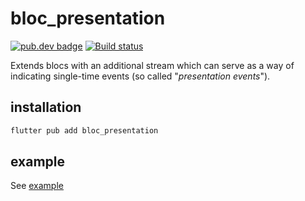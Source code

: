 # bloc_presentation

[![pub.dev badge][pub-badge]][pub-badge-link]
[![Build status][build-badge]][build-badge-link]

Extends blocs with an additional stream which can serve as a way of indicating single-time events (so called "_presentation events_").

## installation

```sh
flutter pub add bloc_presentation
```

## example

See [example](example/lib)

[pub-badge]: https://img.shields.io/pub/v/bloc_presentation.svg?logo=dart
[pub-badge-link]: https://pub.dev/packages/bloc_presentation
[build-badge]: https://github.com/leancodepl/bloc_presentation/workflows/test/badge.svg
[build-badge-link]: https://github.com/leancodepl/bloc_presentation/actions
